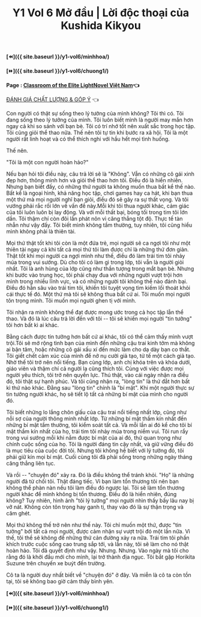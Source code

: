 ﻿---
layout: post
title: Y1 Vol 6 Mở đầu | Lời độc thoại của Kushida Kikyou
permalink: /y1-vol6/modau/
---

**[⏪]({{ site.baseurl }}/y1-vol6/minhhoa/)**

**[⏩]({{ site.baseurl }}/y1-vol6/chuong1/)**

**Page : [Classroom of the Elite LightNovel Việt Nam](http://facebook.com/Classroom.of.the.Elite.VN)👈**

[ĐÁNH GIÁ CHẤT LƯỢNG & GÓP Ý](https://bit.ly/danhgiagopy) 👈

Con người có thật sự sống theo lý tưởng của mình không? Tôi thì có. Tôi đang sống theo lý tưởng của mình. Tôi luôn biết mình là người may mắn hơn ngay cả khi so sánh với bạn bè. Tôi có trí nhớ tốt nên xuất sắc trong học tập. Tôi cũng giỏi thể thao nữa. Thế nên tôi tự tin khi bước ra xã hội. Tôi là một người rất linh hoạt và có thể thích nghi với hầu hết mọi tình huống.

Thế nên.

"Tôi là một con người hoàn hảo?"

Nếu bạn hỏi tôi điều này, câu trả lời sẽ là "Không". Vẫn có những cô gái xinh đẹp hơn, thông minh hơn và giỏi thể thao hơn tôi. Điều đó là hiển nhiên. Nhưng bạn biết đấy, có những thứ người ta không muốn thua bất kể thế nào. Bất kể là ngoại hình, khả năng học tập, chơi games hay ca hát, khi bạn thua một thứ mà mọi người nghĩ bạn giỏi, điều đó sẽ gây ra sự thất vọng. Và tôi vướng phải rắc rối lớn về vấn đề này.Mỗi khi tôi thua người khác, cảm giác của tôi luôn luôn bị lay động. Và với mỗi thất bại, bóng tối trong tim tôi lớn dần. Tôi thậm chí còn đôi lần phát nôn vì căng thẳng tột độ. Thực tế tàn nhẫn như vậy đấy. Tôi biết mình không tầm thường, tuy nhiên, tôi cũng hiểu mình không phải là thiên tài.

Mọi thứ thật tốt khi tôi còn là một đứa trẻ, mọi người sẽ ca ngợi tôi như một thiên tài ngay cả khi tất cả mọi thứ tôi làm được chỉ là những thứ đơn giản. Thật tốt khi mọi người ca ngợi mình như thế, điều đó làm trái tim tôi nhảy múa trong vui sướng. Dù cho tôi có làm gì trong lớp, tôi vẫn là người giỏi nhất. Tôi là anh hùng của lớp cũng như thần tượng trong mắt bạn bè. Nhưng khi bước vào trung học, tôi phải chạy đua với những người vượt trội hơn mình trong nhiều lĩnh vực, và có những người tôi không thể nào đánh bại. Điều đó hằn sâu vào trái tim tôi, khiến tôi tuyệt vọng tìm kiếm lối thoát khỏi cái thực tế đó. Một thứ mà tôi sẽ không thua bất cứ ai. Tôi muốn mọi người tôn trọng mình. Tôi muốn mọi người ghen tị với mình.

Tôi nhận ra mình không thể đạt được mong ước trong cả học tập lẫn thể thao. Và đó là lúc câu trả lời đến với tôi -- tôi sẽ khiến mọi người "tin tưởng" tôi hơn bất kì ai khác.

Bằng cách được tin tưởng hơn bất cứ ai khác, tôi có thể cảm thấy mình vượt trội.Tôi sẽ mở rộng tình bạn của mình đến những cậu trai kinh tởm mà không ai bận tâm, hoặc những cô gái xấu xí đến mức làm cho dạ dày bạn co thắt. Tôi giết chết cảm xúc của mình để nở nụ cười giả tạo, tử tế một cách giả tạo. Nhờ thế tôi trở nên nổi tiếng. Bạn cùng lớp, anh chị khóa trên và khóa dưới, giáo viên và thậm chí cả người lạ cũng thích tôi. Cùng với việc được mọi người yêu thích, tôi trở nên quyền lực. Thú thật, vào cái ngày nhận ra điều đó, tôi thật sự hạnh phúc. Và tôi cũng nhận ra, "lòng tin" là thứ đắt hơn bất kì thứ nào khác. Đằng sau "lòng tin" chính là "bí mật". Khi một người thực sự tin tưởng người khác, họ sẽ tiết lộ tất cả những bí mật của mình cho người đó.

Tôi biết những lo lắng chôn giấu của cậu trai nổi tiếng nhất lớp, cũng như nỗi sợ của người thông minh nhất lớp. Từ những bí mật thầm kín nhất đến những bí mật tầm thường, tôi kiểm soát tất cả. Và mỗi lần ai đó kể cho tôi bí mật thầm kín nhất của họ, trái tim tôi nhảy múa trong niềm vui. Tôi run rẩy trong vui sướng mỗi khi nắm được bí mật của ai đó, thứ quan trọng như chính cuộc sống của họ. Tôi là người đáng tin cậy nhất, và giữ vững điều đó là mục tiêu của cuộc đời tôi. Nhưng tôi không hề biết với lý tưởng đó, tôi phải giữ kín mọi bí mật. Cuối cùng tôi đã phải sống trong những ngày tháng căng thẳng liên tục.

Và rồi -- "chuyện đó" xảy ra. Đó là điều không thể tránh khỏi. "Họ" là những người đã từ chối tôi. Thật đáng tiếc. Vì bạn làm tổn thương tôi nên bạn không thể phàn nàn nếu tôi làm điều đó ngược lại. Tôi sẽ làm tổn thương người khác để mình không bị tổn thương. Điều đó là hiển nhiên, đúng không? Tuy nhiên, hình ảnh "tôi lý tưởng" mọi người nhìn thấy bấy lâu nay bị vỡ nát. Không còn tôn trọng hay ganh tị, thay vào đó là sự thận trọng và căm ghét.

Mọi thứ không thế trở nên như thế này. Tôi chỉ muốn một thứ, được "tin tưởng" bới tất cả mọi người, được cảm nhận sự vượt trội đó một lần nữa. Vì thế, tôi thề sẽ không để những thứ cản đường xảy ra nữa. Trái tim tôi phấn khích trước cuộc sống cao trung sắp tới, và lần này, tôi sẽ làm cho nó thật hoàn hảo. Tôi đã quyết định như vậy. Nhưng. Nhưng. Vào ngày mà tôi cho rằng đó là khởi đầu mới cho mình, lại trở thành địa ngục. Tôi bắt gặp Horikita Suzune trên chuyến xe buýt đến trường.

Cô ta là người duy nhất biết về "chuyện đó" ở đây. Và miễn là cô ta còn tồn tại, tôi sẽ không bao giờ cảm thấy bình yên.

**[⏪]({{ site.baseurl }}/y1-vol6/minhhoa/)**

**[⏩]({{ site.baseurl }}/y1-vol6/chuong1/)**
